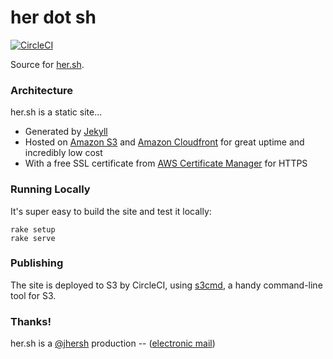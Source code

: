 # her dot sh

[![CircleCI](https://dl.circleci.com/status-badge/img/gh/jhersh/her.sh/tree/master.svg?style=svg)](https://dl.circleci.com/status-badge/redirect/gh/jhersh/her.sh/tree/master)

Source for [her.sh](https://her.sh).

### Architecture

her.sh is a static site...

- Generated by [Jekyll](http://jekyllrb.com/)
- Hosted on [Amazon S3](https://aws.amazon.com/s3/) and [Amazon Cloudfront](https://aws.amazon.com/cloudfront/) for great uptime and incredibly low cost
- With a free SSL certificate from [AWS Certificate Manager](https://aws.amazon.com/certificate-manager/) for HTTPS

### Running Locally

It's super easy to build the site and test it locally:

```
rake setup
rake serve
```

### Publishing

The site is deployed to S3 by CircleCI, using [s3cmd](http://s3tools.org/s3cmd), a handy command-line tool for S3.

### Thanks!

her.sh is a [@jhersh](https://github.com/jhersh) production -- ([electronic mail](mailto:jon@her.sh))
